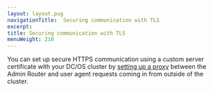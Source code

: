 ```yaml
---
layout: layout.pug
navigationTitle:  Securing communication with TLS
excerpt:
title: Securing communication with TLS
menuWeight: 210
---
```


You can set up secure HTTPS communication using a custom server certificate with your DC/OS cluster by [setting up a proxy](/1.11/security/ent/tls-ssl/haproxy-adminrouter/) between the Admin Router and user agent requests coming in from outside of the cluster.

